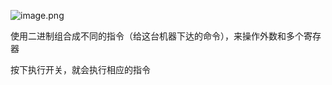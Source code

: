 ![image.png](https://cdn.nlark.com/yuque/0/2021/png/288075/1616314457720-56ec041a-9ba3-4ae8-9e27-28f9f1a3ff25.png)

使用二进制组合成不同的指令（给这台机器下达的命令），来操作外数和多个寄存器

按下执行开关，就会执行相应的指令